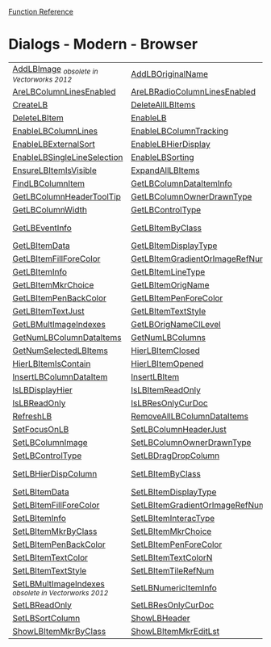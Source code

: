 [Function Reference](../README.md)

# Dialogs - Modern - Browser
| | | |
|---|---|---|
| [AddLBImage](../Functions/AddLBImage.md) <sub>*obsolete in Vectorworks 2012*</sub>| [AddLBOriginalName](../Functions/AddLBOriginalName.md) | [AddListBrowserImage](../Functions/AddListBrowserImage.md) |
| [AreLBColumnLinesEnabled](../Functions/AreLBColumnLinesEnabled.md) | [AreLBRadioColumnLinesEnabled](../Functions/AreLBRadioColumnLinesEnabled.md) | [CollapseAllLBItems](../Functions/CollapseAllLBItems.md) |
| [CreateLB](../Functions/CreateLB.md) | [DeleteAllLBItems](../Functions/DeleteAllLBItems.md) | [DeleteLBColumn](../Functions/DeleteLBColumn.md) |
| [DeleteLBItem](../Functions/DeleteLBItem.md) | [EnableLB](../Functions/EnableLB.md) | [EnableLBClickAllDataChange](../Functions/EnableLBClickAllDataChange.md) |
| [EnableLBColumnLines](../Functions/EnableLBColumnLines.md) | [EnableLBColumnTracking](../Functions/EnableLBColumnTracking.md) | [EnableLBDragAndDrop](../Functions/EnableLBDragAndDrop.md) |
| [EnableLBExternalSort](../Functions/EnableLBExternalSort.md) | [EnableLBHierDisplay](../Functions/EnableLBHierDisplay.md) | [EnableLBRadioColumnLines](../Functions/EnableLBRadioColumnLines.md) |
| [EnableLBSingleLineSelection](../Functions/EnableLBSingleLineSelection.md) | [EnableLBSorting](../Functions/EnableLBSorting.md) | [EnableLBUpdates](../Functions/EnableLBUpdates.md) |
| [EnsureLBItemIsVisible](../Functions/EnsureLBItemIsVisible.md) | [ExpandAllLBItems](../Functions/ExpandAllLBItems.md) | [FindLBColumnDataItem](../Functions/FindLBColumnDataItem.md) |
| [FindLBColumnItem](../Functions/FindLBColumnItem.md) | [GetLBColumnDataItemInfo](../Functions/GetLBColumnDataItemInfo.md) | [GetLBColumnHeaderJust](../Functions/GetLBColumnHeaderJust.md) |
| [GetLBColumnHeaderToolTip](../Functions/GetLBColumnHeaderToolTip.md) | [GetLBColumnOwnerDrawnType](../Functions/GetLBColumnOwnerDrawnType.md) | [GetLBColumnSortState](../Functions/GetLBColumnSortState.md) |
| [GetLBColumnWidth](../Functions/GetLBColumnWidth.md) | [GetLBControlType](../Functions/GetLBControlType.md) | [GetLBEditDisplayType](../Functions/GetLBEditDisplayType.md) |
| [GetLBEventInfo](../Functions/GetLBEventInfo.md) | [GetLBItemByClass](../Functions/GetLBItemByClass.md) | [GetLBItemDashStyle](../Functions/GetLBItemDashStyle.md) <sub>*obsolete in Vectorworks 2019*</sub>|
| [GetLBItemData](../Functions/GetLBItemData.md) | [GetLBItemDisplayType](../Functions/GetLBItemDisplayType.md) | [GetLBItemFillBackColor](../Functions/GetLBItemFillBackColor.md) |
| [GetLBItemFillForeColor](../Functions/GetLBItemFillForeColor.md) | [GetLBItemGradientOrImageRefNumber](../Functions/GetLBItemGradientOrImageRefNumber.md) | [GetLBItemHatchRefNum](../Functions/GetLBItemHatchRefNum.md) |
| [GetLBItemInfo](../Functions/GetLBItemInfo.md) | [GetLBItemLineType](../Functions/GetLBItemLineType.md) | [GetLBItemMkrByClass](../Functions/GetLBItemMkrByClass.md) |
| [GetLBItemMkrChoice](../Functions/GetLBItemMkrChoice.md) | [GetLBItemOrigName](../Functions/GetLBItemOrigName.md) | [GetLBItemPatternIndex](../Functions/GetLBItemPatternIndex.md) |
| [GetLBItemPenBackColor](../Functions/GetLBItemPenBackColor.md) | [GetLBItemPenForeColor](../Functions/GetLBItemPenForeColor.md) | [GetLBItemTextColor](../Functions/GetLBItemTextColor.md) |
| [GetLBItemTextJust](../Functions/GetLBItemTextJust.md) | [GetLBItemTextStyle](../Functions/GetLBItemTextStyle.md) | [GetLBItemTileRefNum](../Functions/GetLBItemTileRefNum.md) |
| [GetLBMultImageIndexes](../Functions/GetLBMultImageIndexes.md) | [GetLBOrigNameClLevel](../Functions/GetLBOrigNameClLevel.md) | [GetLBSortColumn](../Functions/GetLBSortColumn.md) |
| [GetNumLBColumnDataItems](../Functions/GetNumLBColumnDataItems.md) | [GetNumLBColumns](../Functions/GetNumLBColumns.md) | [GetNumLBItems](../Functions/GetNumLBItems.md) |
| [GetNumSelectedLBItems](../Functions/GetNumSelectedLBItems.md) | [HierLBItemClosed](../Functions/HierLBItemClosed.md) | [HierLBItemIsClosed](../Functions/HierLBItemIsClosed.md) |
| [HierLBItemIsContain](../Functions/HierLBItemIsContain.md) | [HierLBItemOpened](../Functions/HierLBItemOpened.md) | [InsertLBColumn](../Functions/InsertLBColumn.md) |
| [InsertLBColumnDataItem](../Functions/InsertLBColumnDataItem.md) | [InsertLBItem](../Functions/InsertLBItem.md) | [IsLBColumnTrackingEnabled](../Functions/IsLBColumnTrackingEnabled.md) |
| [IsLBDisplayHier](../Functions/IsLBDisplayHier.md) | [IsLBItemReadOnly](../Functions/IsLBItemReadOnly.md) | [IsLBItemSelected](../Functions/IsLBItemSelected.md) |
| [IsLBReadOnly](../Functions/IsLBReadOnly.md) | [IsLBResOnlyCurDoc](../Functions/IsLBResOnlyCurDoc.md) | [IsLBSortingEnabled](../Functions/IsLBSortingEnabled.md) |
| [RefreshLB](../Functions/RefreshLB.md) | [RemoveAllLBColumnDataItems](../Functions/RemoveAllLBColumnDataItems.md) | [RemoveLBColumnDataItem](../Functions/RemoveLBColumnDataItem.md) |
| [SetFocusOnLB](../Functions/SetFocusOnLB.md) | [SetLBColumnHeaderJust](../Functions/SetLBColumnHeaderJust.md) | [SetLBColumnHeaderToolTip](../Functions/SetLBColumnHeaderToolTip.md) |
| [SetLBColumnImage](../Functions/SetLBColumnImage.md) | [SetLBColumnOwnerDrawnType](../Functions/SetLBColumnOwnerDrawnType.md) | [SetLBColumnWidth](../Functions/SetLBColumnWidth.md) |
| [SetLBControlType](../Functions/SetLBControlType.md) | [SetLBDragDropColumn](../Functions/SetLBDragDropColumn.md) | [SetLBEditDisplayType](../Functions/SetLBEditDisplayType.md) |
| [SetLBHierDispColumn](../Functions/SetLBHierDispColumn.md) | [SetLBItemByClass](../Functions/SetLBItemByClass.md) | [SetLBItemDashStyle](../Functions/SetLBItemDashStyle.md) <sub>*obsolete in Vectorworks 2019*</sub>|
| [SetLBItemData](../Functions/SetLBItemData.md) | [SetLBItemDisplayType](../Functions/SetLBItemDisplayType.md) | [SetLBItemFillBackColor](../Functions/SetLBItemFillBackColor.md) |
| [SetLBItemFillForeColor](../Functions/SetLBItemFillForeColor.md) | [SetLBItemGradientOrImageRefNumber](../Functions/SetLBItemGradientOrImageRefNumber.md) | [SetLBItemHatchRefNum](../Functions/SetLBItemHatchRefNum.md) |
| [SetLBItemInfo](../Functions/SetLBItemInfo.md) | [SetLBItemInteracType](../Functions/SetLBItemInteracType.md) | [SetLBItemLineType](../Functions/SetLBItemLineType.md) |
| [SetLBItemMkrByClass](../Functions/SetLBItemMkrByClass.md) | [SetLBItemMkrChoice](../Functions/SetLBItemMkrChoice.md) | [SetLBItemPatternIndex](../Functions/SetLBItemPatternIndex.md) |
| [SetLBItemPenBackColor](../Functions/SetLBItemPenBackColor.md) | [SetLBItemPenForeColor](../Functions/SetLBItemPenForeColor.md) | [SetLBItemReadOnly](../Functions/SetLBItemReadOnly.md) |
| [SetLBItemTextColor](../Functions/SetLBItemTextColor.md) | [SetLBItemTextColorN](../Functions/SetLBItemTextColorN.md) | [SetLBItemTextJust](../Functions/SetLBItemTextJust.md) |
| [SetLBItemTextStyle](../Functions/SetLBItemTextStyle.md) | [SetLBItemTileRefNum](../Functions/SetLBItemTileRefNum.md) | [SetLBItemUsingColumnDataItem](../Functions/SetLBItemUsingColumnDataItem.md) |
| [SetLBMultImageIndexes](../Functions/SetLBMultImageIndexes.md) <sub>*obsolete in Vectorworks 2012*</sub>| [SetLBNumericItemInfo](../Functions/SetLBNumericItemInfo.md) | [SetLBOrigNameClLevel](../Functions/SetLBOrigNameClLevel.md) |
| [SetLBReadOnly](../Functions/SetLBReadOnly.md) | [SetLBResOnlyCurDoc](../Functions/SetLBResOnlyCurDoc.md) | [SetLBSelection](../Functions/SetLBSelection.md) |
| [SetLBSortColumn](../Functions/SetLBSortColumn.md) | [ShowLBHeader](../Functions/ShowLBHeader.md) | [ShowLBItemByClassOpt](../Functions/ShowLBItemByClassOpt.md) |
| [ShowLBItemMkrByClass](../Functions/ShowLBItemMkrByClass.md) | [ShowLBItemMkrEditLst](../Functions/ShowLBItemMkrEditLst.md) 
